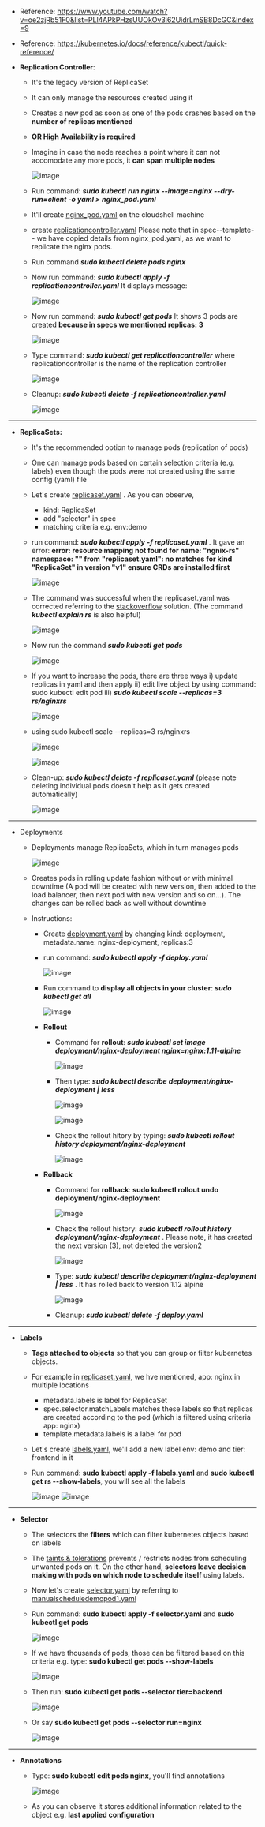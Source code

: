 - Reference: https://www.youtube.com/watch?v=oe2zjRb51F0&list=PLl4APkPHzsUUOkOv3i62UidrLmSB8DcGC&index=9
- Reference: https://kubernetes.io/docs/reference/kubectl/quick-reference/

- **Replication Controller**:
  - It's the legacy version of ReplicaSet
  - It can only manage the resources created using it
  - Creates a new pod as soon as one of the pods crashes based on the **number of replicas mentioned**
  - **OR High Availability is required**
  - Imagine in case the node reaches a point where it can not accomodate any more pods, it **can span multiple nodes**

      ![image](https://github.com/user-attachments/assets/e2c67aa0-e541-4de6-a7f5-7e2c0856d18f)

  - Run command: _**sudo kubectl run nginx --image=nginx --dry-run=client -o yaml > nginx_pod.yaml**_

  - It'll create [nginx_pod.yaml](https://github.com/Ajit1279/GCP_Learning/blob/main/Docker_K8S/K8S/nginx_pod.yaml) on the cloudshell machine

  - create [replicationcontroller.yaml](https://github.com/Ajit1279/GCP_Learning/blob/main/Docker_K8S/K8S/concepts/replicationcontroller.yaml) Please note that in spec--template-- we have copied details from nginx_pod.yaml, as we want to replicate the nginx pods.

  - Run command _**sudo kubectl delete pods nginx**_

  - Now run command: _**sudo kubectl apply -f replicationcontroller.yaml**_ It displays message:

    ![image](https://github.com/user-attachments/assets/3587368c-04ae-4fd7-b1be-681be1f16d39)

  - Now run command: _**sudo kubectl get pods**_ It shows 3 pods are created **because in specs we mentioned replicas: 3**

    ![image](https://github.com/user-attachments/assets/6a2f84a1-3a63-4cc2-87c4-4deaa38e471a)

  - Type command: _**sudo kubectl get replicationcontroller**_ where replicationcontroller is the name of the replication controller

    ![image](https://github.com/user-attachments/assets/21846f93-8f0d-41eb-99a4-13a01a8eaedd)

  - Cleanup: _**sudo kubectl delete -f replicationcontroller.yaml**_

    ![image](https://github.com/user-attachments/assets/b9fafa56-7e1a-4680-8f8b-25f37599b00f)

------------------------------------------------

- **ReplicaSets:**
  - It's the recommended option to manage pods (replication of pods) 

  - One can manage pods based on certain selection criteria (e.g. labels) even though the pods were not created using the same config (yaml) file

  - Let's create [replicaset.yaml](https://github.com/Ajit1279/GCP_Learning/blob/main/Docker_K8S/K8S/concepts/replicaset.yaml) . As you can observe, 
    - kind: ReplicaSet
    - add "selector" in spec
    - matching criteria e.g. env:demo

  - run command: _**sudo kubectl apply -f replicaset.yaml**_ . It gave an error: **error: resource mapping not found for name: "ngnix-rs" namespace: "" from "replicaset.yaml": no matches for kind "ReplicaSet" in version "v1"
ensure CRDs are installed first**

    ![image](https://github.com/user-attachments/assets/d4db60b5-c700-41ad-ba95-49ae5d97b6cb)

  - The command was successful when the replicaset.yaml was corrected referring to the [stackoverflow](https://stackoverflow.com/questions/64412740/no-matches-for-kind-replicaset-in-version-extensions-v1beta1) solution. (The command _**kubectl explain rs**_ is also helpful)

    ![image](https://github.com/user-attachments/assets/ad9c8899-b15c-40c0-8218-0645d7a1c6f7)

  - Now run the command _**sudo kubectl get pods**_

    ![image](https://github.com/user-attachments/assets/c35790c6-f363-4a26-b1e6-7efbe7458366)

  - If you want to increase the pods, there are three ways i) update replicas in yaml and then apply ii) edit live object by using command: sudo kubectl edit pod <pod name> iii) _**sudo kubectl scale --replicas=3 rs/nginxrs**_

     ![image](https://github.com/user-attachments/assets/d0763dcd-6944-4a60-9679-9939f386de25)

  - using sudo kubectl scale --replicas=3 rs/nginxrs

    ![image](https://github.com/user-attachments/assets/a8340c8a-07a9-496e-8b99-f7e11ae9d92c)

    ![image](https://github.com/user-attachments/assets/19ac786b-8d78-4ada-bdbd-6fef8a5fea08)

  - Clean-up: _**sudo kubectl delete -f replicaset.yaml**_ (please note deleting individual pods doesn't help as it gets created automatically)

    ![image](https://github.com/user-attachments/assets/c711b87d-c402-4c8c-8d38-851ec4d85133)

----------------------------------------------------------------  
- Deployments
  - Deployments manage ReplicaSets, which in turn manages pods

    ![image](https://github.com/user-attachments/assets/4f28eaaf-7489-4f02-9c11-7020376e3f63)

  - Creates pods in rolling update fashion without or with minimal downtime (A pod will be created with new version, then added to the load balancer, then next pod with new version and so on...). The changes can be rolled back as well without downtime

  - Instructions:
    - Create [deployment.yaml](https://github.com/Ajit1279/GCP_Learning/blob/main/Docker_K8S/K8S/concepts/deployment.yaml) by changing kind: deployment, metadata.name: nginx-deployment, replicas:3 

    - run command: _**sudo kubectl apply -f deploy.yaml**_
 
      ![image](https://github.com/user-attachments/assets/9e099be7-21b6-44f5-ae6d-e41e2f186512)

    - Run command to **display all objects in your cluster**: _**sudo kubectl get all**_
 
      ![image](https://github.com/user-attachments/assets/38e01e6f-750d-4c62-af6c-bbe184d7dc34)

    - **Rollout**
      - Command for **rollout**: _**sudo kubectl set image deployment/nginx-deployment nginx=nginx:1.11-alpine**_
   
        ![image](https://github.com/user-attachments/assets/eaeccd68-cdd6-4861-801f-21387e9b481a)

      - Then type: _**sudo kubectl describe deployment/nginx-deployment | less**_
     
        ![image](https://github.com/user-attachments/assets/d3ea1683-d053-40e8-b312-463169e09034)

        
        ![image](https://github.com/user-attachments/assets/7e25bb2d-9637-48b3-8c86-fc0c5fe85752)
   
        
      - Check the rollout hitory by typing: _**sudo kubectl rollout history deployment/nginx-deployment**_
   
        ![image](https://github.com/user-attachments/assets/75598434-e562-4143-a3e1-287d56212759)


    - **Rollback**
      - Command for **rollback**: **sudo kubectl rollout undo deployment/nginx-deployment**
   
        ![image](https://github.com/user-attachments/assets/8ebd2935-6488-4d5d-9b3c-5c91225ac53d)


      - Check the rollout history: _**sudo kubectl rollout history deployment/nginx-deployment**_ . Please note, it has created the next version (3), not deleted the version2
   
        ![image](https://github.com/user-attachments/assets/de9e652e-f284-4b57-8c60-8752d911c0b8)

      - Type: _**sudo kubectl describe deployment/nginx-deployment | less**_ . It has rolled back to version 1.12 alpine
   
        ![image](https://github.com/user-attachments/assets/c17647f5-0df0-4072-ac19-1c11420db6a7)

      - Cleanup: _**sudo kubectl delete -f deploy.yaml**_ 

--------------------------------------------------------------- 
- **Labels**
  - **Tags attached to objects** so that you can group or filter kubernetes objects. 

  - For example in [replicaset.yaml](https://github.com/Ajit1279/GCP_Learning/blob/main/Docker_K8S/K8S/concepts/replicaset.yaml), we hve mentioned, app: nginx in multiple locations
    - metadata.labels is label for ReplicaSet
    - spec.selector.matchLabels matches these labels so that replicas are created according to the pod (which is filtered using criteria app: nginx)  
    - template.metadata.labels is a label for pod

  - Let's create [labels.yaml](https://github.com/Ajit1279/GCP_Learning/blob/main/Docker_K8S/K8S/concepts/labels.yaml), we'll add a new label env: demo and tier: frontend in it

  - Run command: **sudo kubectl apply -f labels.yaml** and **sudo kubectl get rs --show-labels**, you will see all the labels

    ![image](https://github.com/user-attachments/assets/d6f08e76-5ac5-46ca-b1f3-079bda22fe46)
    ![image](https://github.com/user-attachments/assets/ee1b5397-248a-44c8-868e-ef82785b55f7)

-------------------------------------------------------------
- **Selector**
  - The selectors the **filters** which can filter kubernetes objects based on labels

  - The [taints & tolerations](https://github.com/Ajit1279/GCP_Learning/blob/main/Docker_K8S/K8S/concepts/241007_Taints_Tolerations.md) prevents / restricts nodes from scheduling unwanted pods on it. On the other hand, **selectors leave decision making with pods on which node to schedule itself** using labels.  

  - Now let's create [selector.yaml](https://github.com/Ajit1279/GCP_Learning/blob/main/Docker_K8S/K8S/concepts/selector.yaml) by referring to [manualscheduledemopod1.yaml](https://github.com/Ajit1279/GCP_Learning/blob/main/Docker_K8S/K8S/concepts/manualscheduledemopod1.yaml) 

  - Run command: **sudo kubectl apply -f selector.yaml** and **sudo kubectl get pods**

    ![image](https://github.com/user-attachments/assets/5299bc8e-034d-4a5d-a4e8-3c18fd2c4163)

  - If we have thousands of pods, those can be filtered based on this criteria e.g. type: **sudo kubectl get pods --show-labels**

     ![image](https://github.com/user-attachments/assets/c62a941e-f4a1-409c-87a5-2bf57fda05bc)

  - Then run: **sudo kubectl get pods --selector tier=backend**

     ![image](https://github.com/user-attachments/assets/8500ffe9-8172-4279-950b-e777a2a380e9)

  -  Or say **sudo kubectl get pods --selector run=nginx**

      ![image](https://github.com/user-attachments/assets/17eb9163-06f8-4ce1-ac3b-fc921b5b0c63)
 
-----------------------------------------------------------------
             
- **Annotations**
  - Type: **sudo kubectl edit pods nginx**, you'll find annotations

    ![image](https://github.com/user-attachments/assets/2ff210d9-5210-4e60-8c39-cfb710c4bb59)

  - As you can observe it stores additional information related to the object e.g. **last applied configuration** 
